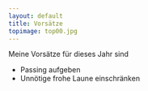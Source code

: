 ```yaml
---
layout: default
title: Vorsätze
topimage: top00.jpg
---
```


Meine Vorsätze für dieses Jahr sind

- Passing aufgeben
- Unnötige frohe Laune einschränken

